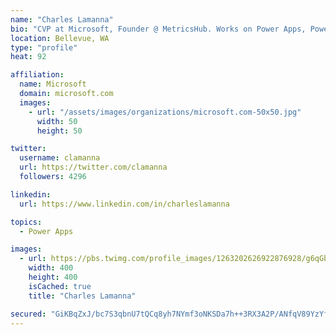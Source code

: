 ```yaml
---
name: "Charles Lamanna"
bio: "CVP at Microsoft, Founder @ MetricsHub. Works on Power Apps, Power Automate, Power Virtual Agent, Common Data Service and Dynamics 365."
location: Bellevue, WA
type: "profile"
heat: 92

affiliation:
  name: Microsoft
  domain: microsoft.com
  images:
    - url: "/assets/images/organizations/microsoft.com-50x50.jpg"
      width: 50
      height: 50

twitter:
  username: clamanna
  url: https://twitter.com/clamanna
  followers: 4296

linkedin:
  url: https://www.linkedin.com/in/charleslamanna

topics:
  - Power Apps

images:
  - url: https://pbs.twimg.com/profile_images/1263202626922876928/g6qGbHZ-_400x400.jpg
    width: 400
    height: 400
    isCached: true
    title: "Charles Lamanna"

secured: "GiKBqZxJ/bc7S3qbnU7tQCq8yh7NYmf3oNKSDa7h++3RX3A2P/ANfqV89YzYf9OfFOZONp5zscmEcrXax4zfTDtbvEaHuYYSNmKDx7S9iVkZq3IimrKERoPgZvSr2ojkLEpALVapPvGRIySeZA2oVQJcoTkBAqRm6hnN0niW+DI4Gi6fxw8LbZlu9sm9isf2CRQBxbiSyVQ5SLA7Ud1g7TqVC/E/iuggh6PnQhipOXvjUOmwA3YYQuIXlLmTcyOzVkIX0KR2snHW/QC7bpL9wJQCxUXBIVb7f5ZaoTOSU6SRFaa/jE14xNsHWZGwTWKW+H7oglr5nAY1HiECuAyNd7WN2FhLHqztrDfQGuCwmajx+DY7C9c5G+DGyvTg6r0sPbvzX6j2jg+PUWkn6eoo5EiUYnxji7QsS096jtl2WQE=;GG6yqFNzIkakpd0EX1GF0Q=="
---
```


